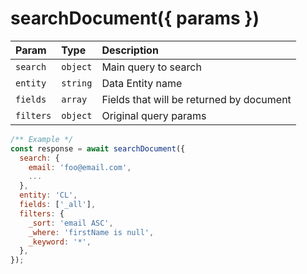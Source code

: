 # searchDocument({ params })

Param | Type | Description
:--- | :--- | :---
`search` | `object` | Main query to search
`entity` | `string` | Data Entity name
`fields` | `array` | Fields that will be returned by document
`filters` | `object` | Original query params

```js
/** Example */
const response = await searchDocument({
  search: {
    email: 'foo@email.com',
    ...
  },
  entity: 'CL',
  fields: ['_all'],
  filters: {
    _sort: 'email ASC',
    _where: 'firstName is null',
    _keyword: '*',
  },
});
```